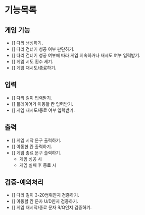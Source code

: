 # 기능목록

## 게임 기능
 - [] 다리 생성하기.
 - [] 다리 건너기 성공 여부 판단하기.
 - [] 다리 건너기 성공 여부에 따라 게임 지속하거나 재시도 여부 입력받기. 
 - [] 게임 시도 횟수 세기.
 - [] 게임 재시도/종료하기.

## 입력
 - [] 다리 길이 입력받기.
 - [] 플레이어가 이동할 칸 입력받기.
 - [] 게임 재시도/종료 여부 입력받기.

## 출력
 - [] 게임 시작 문구 출력하기.
 - [] 이동한 칸 출력하기.
 - [] 게임 종료 문구 출력하기.
   - 게임 성공 시
   - 게임 실패 후 종료 시

## 검증-예외처리
 - [] 다리 길이 3-20범위인지 검증하기.
 - [] 이동할 칸 문자 U/D인지 검증하기.
 - [] 게임 재시작/종료 문자 R/Q인지 검증하기.
